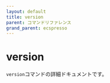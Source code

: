 ```yaml
---
layout: default
title: version
parent: コマンドリファレンス
grand_parent: ecspresso
---
```


# version

`version`コマンドの詳細ドキュメントです。
